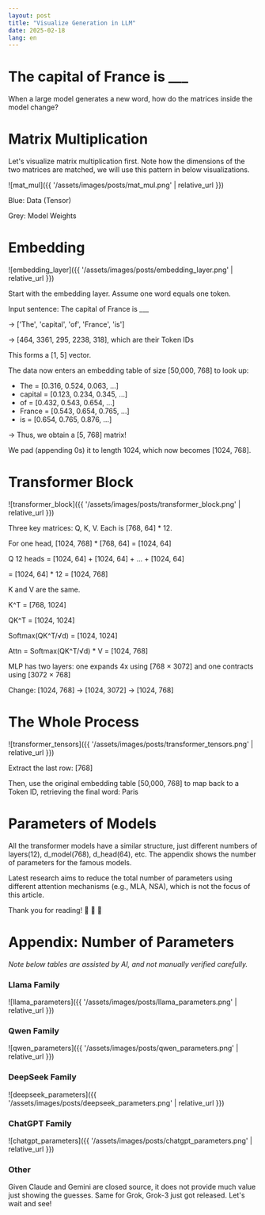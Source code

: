 ```yaml
---
layout: post
title: "Visualize Generation in LLM"
date: 2025-02-18
lang: en
---
```


# The capital of France is ___

When a large model generates a new word, how do the matrices inside the model change?

# Matrix Multiplication

Let's visualize matrix multiplication first. Note how the dimensions of the two matrices are matched, we will use this pattern in below visualizations.

![mat_mul]({{ '/assets/images/posts/mat_mul.png' | relative_url }})

Blue: Data (Tensor)

Grey: Model Weights

# Embedding

![embedding_layer]({{ '/assets/images/posts/embedding_layer.png' | relative_url }})

Start with the embedding layer. Assume one word equals one token.

Input sentence: The capital of France is ___

-> ['The', 'capital', 'of', 'France', 'is']

-> [464, 3361, 295, 2238, 318], which are their Token IDs

This forms a [1, 5] vector.

The data now enters an embedding table of size [50,000, 768] to look up:
- The     = [0.316, 0.524, 0.063, …]
- capital = [0.123, 0.234, 0.345, …]
- of      = [0.432, 0.543, 0.654, …]
- France  = [0.543, 0.654, 0.765, …]
- is      = [0.654, 0.765, 0.876, …]

-> Thus, we obtain a [5, 768] matrix!

We pad (appending 0s) it to length 1024, which now becomes [1024, 768].

# Transformer Block

![transformer_block]({{ '/assets/images/posts/transformer_block.png' | relative_url }})

Three key matrices: Q, K, V. Each is [768, 64] * 12.

For one head, [1024, 768] * [768, 64] = [1024, 64]

Q 12 heads = [1024, 64] + [1024, 64] + ... + [1024, 64]

= [1024, 64] * 12 = [1024, 768]

K and V are the same.

K^T = [768, 1024]

QK^T = [1024, 1024]

Softmax(QK^T/√d) = [1024, 1024]

Attn = Softmax(QK^T/√d) * V = [1024, 768]

MLP has two layers: one expands 4x using [768 × 3072] and one contracts using [3072 × 768]

Change: [1024, 768] -> [1024, 3072] -> [1024, 768]

# The Whole Process

![transformer_tensors]({{ '/assets/images/posts/transformer_tensors.png' | relative_url }})

Extract the last row: [768]

Then, use the original embedding table [50,000, 768] to map back to a Token ID, retrieving the final word: Paris

# Parameters of Models

All the transformer models have a similar structure, just different numbers of layers(12), d_model(768), d_head(64), etc. The appendix shows the number of parameters for the famous models.

Latest research aims to reduce the total number of parameters using different attention mechanisms (e.g., MLA, NSA), which is not the focus of this article.

Thank you for reading! 🎉 🥰 🫡

# Appendix: Number of Parameters

*Note below tables are assisted by AI, and not manually verified carefully.*

### Llama Family
![llama_parameters]({{ '/assets/images/posts/llama_parameters.png' | relative_url }})

### Qwen Family
![qwen_parameters]({{ '/assets/images/posts/qwen_parameters.png' | relative_url }})

### DeepSeek Family
![deepseek_parameters]({{ '/assets/images/posts/deepseek_parameters.png' | relative_url }})


### ChatGPT Family
![chatgpt_parameters]({{ '/assets/images/posts/chatgpt_parameters.png' | relative_url }})

### Other
Given Claude and Gemini are closed source, it does not provide much value just showing the guesses. Same for Grok, Grok-3 just got released. Let's wait and see!

